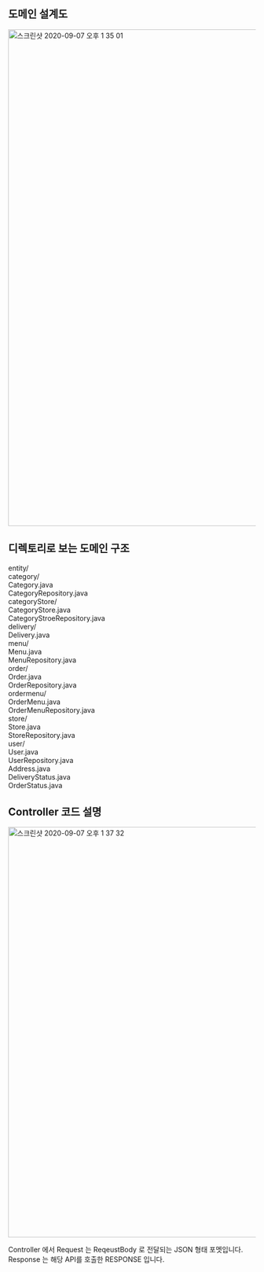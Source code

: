 ## 도메인 설계도
<img width="1010" alt="스크린샷 2020-09-07 오후 1 35 01" src="https://user-images.githubusercontent.com/48645552/92348753-f629eb80-f10e-11ea-9f9b-80740a143c44.png">


## 디렉토리로 보는 도메인 구조
entity/    
    category/    
        Category.java    
        CategoryRepository.java    
    categoryStore/    
        CategoryStore.java    
        CategoryStroeRepository.java    
    delivery/    
        Delivery.java    
    menu/    
        Menu.java    
        MenuRepository.java    
    order/    
        Order.java    
        OrderRepository.java    
    ordermenu/    
        OrderMenu.java    
        OrderMenuRepository.java    
    store/     
        Store.java  
        StoreRepository.java  
    user/  
        User.java   
        UserRepository.java  
    Address.java  
    DeliveryStatus.java   
    OrderStatus.java   

## Controller 코드 설명

<img width="835" alt="스크린샷 2020-09-07 오후 1 37 32" src="https://user-images.githubusercontent.com/48645552/92348850-4b65fd00-f10f-11ea-8b45-ed7776f9f0b1.png">

Controller 에서 
Request 는 ReqeustBody 로 전달되는 JSON 형태 포멧입니다.
Response 는 해당 API를 호출한 RESPONSE 입니다.

